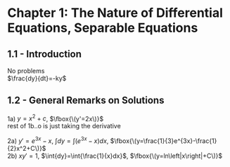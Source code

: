 # Chapter 1: The Nature of Differential Equations, Separable Equations

## 1.1 - Introduction
No problems  
$\frac{dy}{dt}=-ky$  

## 1.2 - General Remarks on Solutions
1a) $y=x^2+c$, $\fbox{\(y'=2x\)}$  
rest of 1b..o is just taking the derivative  

2a) $y'=e^{3x}-x$, $\int{dy}=\int{\left(e^{3x}-x\right)dx}$, $\fbox{\(y=\frac{1}{3}e^{3x}-\frac{1}{2}x^2+C\)}$  
2b) $xy'=1$, $\int{dy}=\int{\frac{1}{x}dx}$, $\fbox{\(y=ln\left|x\right|+C\)}$  
